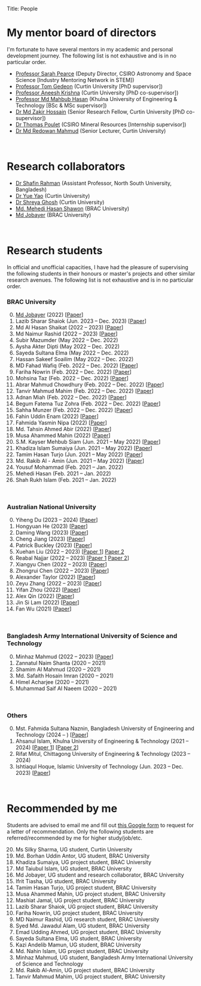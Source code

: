 Title: People

# My mentor board of directors
I'm fortunate to have several mentors in my academic and personal development journey. The following list is not exhaustive and is in no particular order.

- [Professor Sarah Pearce](https://careerswithstem.com.au/profiles/director-of-astronomy-and-space-science-csiro/) (Deputy Director, CSIRO Astronomy and Space Science [Industry Mentoring Network in STEM])
- [Professor Tom Gedeon](https://staffportal.curtin.edu.au/staff/profile/view/tom-gedeon-5e48a1fd/) (Curtin University [PhD supervisor])
- [Professor Aneesh Krishna](https://staffportal.curtin.edu.au/staff/profile/view/aneesh-krishna-1b4c5581/) (Curtin University [PhD co-supervisor])
- [Professor Md Mahbub Hasan](https://www.kuet.ac.bd/eee/mahbub) (Khulna University of Engineering & Technology [BSc & MSc supervisor])
- [Dr Md Zakir Hossain](https://sites.google.com/view/zakirh) (Senior Research Fellow, Curtin University [PhD co-supervisor])
- [Dr Thomas Poulet](https://people.csiro.au/p/t/thomas-poulet) (CSIRO Mineral Resources [Internship supervisor])
- [Dr Md Redowan Mahmud](https://staffportal.curtin.edu.au/staff/profile/view/md-redowan-mahmud-682e2209/) (Senior Lecturer, Curtin University)

&nbsp;

# Research collaborators
- [Dr Shafin Rahman](https://sites.google.com/site/rshafin) (Assistant Professor, North South University, Bangladesh)
- [Dr Yue Yao](http://yorkeyao.cc/) (Curtin University)
- [Dr Shreya Ghosh](https://sites.google.com/view/shreyaghosh) (Curtin University)
- [Md. Mehedi Hasan Shawon](https://www.mehedi.info/) (BRAC University)
- [Md Jobayer](https://jobayer.github.io/) (BRAC University)

&nbsp;

# Research students
In official and unofficial capacities, I have had the pleasure of supervising the following students in their honours or master's projects and other similar research avenues. The following list is not exhaustive and is in no particular order.

### BRAC University
0. [Md Jobayer](https://jobayer.github.io/) (2022) [[Paper](./publications#jobayer2022a)]
0. Lazib Sharar Shaiok (Jun. 2023 – Dec. 2023) [[Paper](publications#shaiok2023attention)]
0. Md Al Hasan Shaikat (2022 – 2023) [[Paper](./publications#jobayer2022a)]
0. Md Naimur Rashid (2022 – 2023) [[Paper](./publications#jobayer2022a)]
0. Subir Mazumder (May 2022 – Dec. 2022)
0. Aysha Akter Dipti (May 2022 – Dec. 2022)
0. Sayeda Sultana Elma (May 2022 – Dec. 2022)
0. Hassan Sakeef Soailim (May 2022 – Dec. 2022)
0. MD Fahad Wafiq (Feb. 2022 – Dec. 2022) [[Paper](publications#wafiq2023smart)]
0. Fariha Nowrin (Feb. 2022 – Dec. 2022) [[Paper](publications#wafiq2023smart)]
0. Mohsina Taz (Feb. 2022 – Dec. 2022) [[Paper](publications#wafiq2023smart)]
0. Abrar Mahmud Chowdhury (Feb. 2022 – Dec. 2022) [[Paper](publications#wafiq2023smart)]
0. Tanvir Mahmud Mahim (Feb. 2022 – Dec. 2022) [[Paper](publications#mahim2023experimental)]
0. Adnan Miah (Feb. 2022 – Dec. 2022) [[Paper](publications#mahim2023experimental)]
0. Begum Fatema Tuz Zohra (Feb. 2022 – Dec. 2022) [[Paper](publications#mahim2023experimental)]
0. Sahha Munzer (Feb. 2022 – Dec. 2022) [[Paper](publications#mahim2023experimental)]
0. Fahin Uddin Enam (2022) [[Paper](publications#nipa2023prosthetic)]
0. Fahmida Yasmin Nipa (2022) [[Paper](publications#nipa2023prosthetic)]
0. Md. Tahsin Ahmed Abir (2022) [[Paper](publications#nipa2023prosthetic)]
0. Musa Ahammed Mahin (2022) [[Paper](publications#nipa2023prosthetic)]
0. S.M. Kayser Mehbub Siam (Jun. 2021 – May 2022) [[Paper](publications#siam2023bikesafe)]
0. Khadiza Islam Sumaiya (Jun. 2021 – May 2022) [[Paper](publications#siam2023bikesafe)]
0. Tamim Hasan Turjo (Jun. 2021 – May 2022) [[Paper](publications#siam2023bikesafe)]
0. Md. Rakib Al - Amin (Jun. 2021 – May 2022) [[Paper](publications#siam2023bikesafe)]
0. Yousuf Mohammad (Feb. 2021 – Jan. 2022)
0. Mehedi Hasan (Feb. 2021 – Jan. 2022)
0. Shah Rukh Islam (Feb. 2021 – Jan. 2022)

&nbsp;
### Australian National University
0. Yiheng Du (2023 – 2024) [[Paper](publications#du2024investigating)]
0. Hongyuan He (2023) [[Paper](publications#hongyuan2023tca)]
0. Daming Wang (2023) [[Paper](publications#hongyuan2023tca)]
0. Cheng Jiang (2023) [[Paper](publications#jiang2023maskthefer)]
0. Patrick Buckley (2023) [[Paper](publications#buckley2023convolutional)]
0. Xuehan Liu (2022 – 2023) [[Paper 1](./publications#liu2023MADE)] [Paper 2](./publications#liu2022machine)
0. Reabal Najjar (2022 – 2023) [[Paper 1](./publications#najjar2022the) [Paper 2](./publications#mahmud2023which)]
0. Xiangyu Chen (2022 – 2023) [[Paper](./publications#chen2023C3-PO)]
0. Zhongrui Chen (2022 – 2023) [[Paper](./publications#chen2023mutfusvae)]
0. Alexander Taylor (2022) [[Paper](publications#jobayer2023machine)]
0. Zeyu Zhang (2022 – 2023) [[Paper](./publications#liu2022machine)]
0. Yifan Zhou (2022) [[Paper](./publications#zhou2023how)]
0. Alex Qin (2022) [[Paper](./publications#qin2022machine)]
0. Jin Si Lam (2022) [[Paper](./publications#lam2022machine)]
0. Fan Wu (2021) [[Paper](./publications#wu2022an)]

&nbsp;
### Bangladesh Army International University of Science and Technology
0. Minhaz Mahmud (2022 – 2023) [[Paper](./publications#mahmud2023which)]
0. Zannatul Naim Shanta (2020 – 2021)
0. Shamim Al Mahmud (2020 – 2021)
0. Md. Safaith Hosain Imran (2020 – 2021)
0. Himel Acharjee (2020 – 2021)
0. Muhammad Saif Al Naeem (2020 – 2021)

&nbsp;
### Others
0. Mst. Fahmida Sultana Naznin, Bangladesh University of Engineering and Technology (2024 – ) [[Paper](publications#naznin2024cstrl)]
0. Ahsanul Islam, Khulna University of Engineering & Technology (2021 – 2024) [[Paper 1](publications#islam2021eigenvalue)] [[Paper 2](publications#islam2024bdconvsgnet)]
0. Rifat Mitul, Chittagong University of Engineering & Technology (2023 – 2024)
0. Ishtiaqul Hoque, Islamic University of Technology (Jun. 2023 – Dec. 2023) [[Paper](publications#shaiok2023attention)]

&nbsp;
<h1>Recommended by me</h1>
<p>Students are advised to email me and fill out <a href="https://forms.gle/hcznDQMDLUE4bXN87">this Google form</a> to request for a letter of recommendation. Only the following students are referred/recommended by me for higher study/job/etc.</p>
<ol reversed>
    <li>Ms Silky Sharma, UG student, Curtin University</li>
    <li>Md. Borhan Uddin Antor, UG student, BRAC University</li>
    <li>Khadiza Sumaiya, UG project student, BRAC University</li>
    <li>Md Taiubul Islam, UG student, BRAC University</li>
    <li>Md Jobayer, UG student and research collaborator, BRAC University</li>
    <li>Ifrit Tiasha, UG student, BRAC University</li>
    <li>Tamim Hasan Turjo, UG project student, BRAC University</li>
    <li>Musa Ahammed Mahin, UG project student, BRAC University</li>
    <li>Mashiat Jamal, UG project student, BRAC University</li>
    <li>Lazib Sharar Shaiok, UG project student, BRAC University</li>
    <li>Fariha Nowrin, UG project student, BRAC University</li>
    <li>MD Naimur Rashid, UG research student, BRAC University</li>
    <li>Syed Md. Jawadul Alam, UG student, BRAC University</li>
    <li>Emad Udding Ahmed, UG project student, BRAC University</li>
    <li>Sayeda Sultana Elma, UG student, BRAC University</li>
    <li>Kazi Andelib Mamun, UG student, BRAC University</li>
    <li>Md. Nahin Islam, UG project student, BRAC University</li>
    <li>Minhaz Mahmud, UG student, Bangladesh Army International University of Science and Technology</li>
    <li>Md. Rakib Al-Amin, UG project student, BRAC University</li>
    <li>Tanvir Mahmud Mahim, UG project student, BRAC University</li>
</ol>
